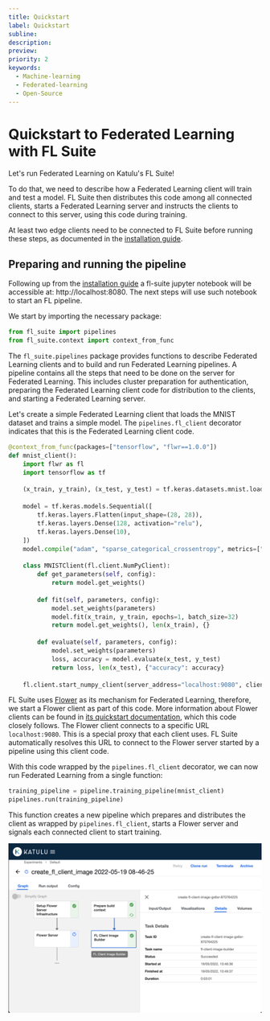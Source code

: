 ```yaml
---
title: Quickstart
label: Quickstart
subline:
description:
preview:
priority: 2
keywords:
  - Machine-learning
  - Federated-learning
  - Open-Source
---
```


# Quickstart to Federated Learning with FL Suite

Let's run Federated Learning on Katulu's FL Suite!

To do that, we need to describe how a Federated Learning client will train and test a model. FL Suite then distributes this code among all connected clients, starts a Federated Learning server and instructs the clients to connect to this server, using this code during training.

At least two edge clients need to be connected to FL Suite before running these steps, as documented in the [installation guide](./installation-guide.md).

## Preparing and running the pipeline

Following up from the [installation guide](./installation-guide.md) a fl-suite jupyter notebook will be accessible at: http://localhost:8080. The next steps will use such notebook to start an FL pipeline.

We start by importing the necessary package:

```python
from fl_suite import pipelines
from fl_suite.context import context_from_func
```

The `fl_suite.pipelines` package provides functions to describe Federated Learning clients and to build and run Federated Learning pipelines. A pipeline contains all the steps that need to be done on the server for Federated Learning. This includes cluster preparation for authentication, preparing the Federated Learning client code for distribution to the clients, and starting a Federated Learning server.

Let's create a simple Federated Learning client that loads the MNIST dataset and trains a simple model. The `pipelines.fl_client` decorator indicates that this is the Federated Learning client code.

```python
@context_from_func(packages=["tensorflow", "flwr==1.0.0"])
def mnist_client():
    import flwr as fl
    import tensorflow as tf

    (x_train, y_train), (x_test, y_test) = tf.keras.datasets.mnist.load_data()

    model = tf.keras.models.Sequential([
        tf.keras.layers.Flatten(input_shape=(28, 28)),
        tf.keras.layers.Dense(128, activation="relu"),
        tf.keras.layers.Dense(10),
    ])
    model.compile("adam", "sparse_categorical_crossentropy", metrics=["accuracy"])

    class MNISTClient(fl.client.NumPyClient):
        def get_parameters(self, config):
            return model.get_weights()

        def fit(self, parameters, config):
            model.set_weights(parameters)
            model.fit(x_train, y_train, epochs=1, batch_size=32)
            return model.get_weights(), len(x_train), {}

        def evaluate(self, parameters, config):
            model.set_weights(parameters)
            loss, accuracy = model.evaluate(x_test, y_test)
            return loss, len(x_test), {"accuracy": accuracy}

    fl.client.start_numpy_client(server_address="localhost:9080", client=MNISTClient())
```

FL Suite uses [Flower](https://flower.dev) as its mechanism for Federated Learning, therefore, we start a Flower client as part of this code. More information about Flower clients can be found in [its quickstart documentation](https://flower.dev/docs/quickstart-tensorflow.html), which this code closely follows. The Flower client connects to a specific URL `localhost:9080`. This is a special proxy that each client uses. FL Suite automatically resolves this URL to connect to the Flower server started by a pipeline using this client code.

With this code wrapped by the `pipelines.fl_client` decorator, we can now run Federated Learning from a single function:

```python
training_pipeline = pipeline.training_pipeline(mnist_client)
pipelines.run(training_pipeline)
```

This function creates a new pipeline which prepares and distributes the client as wrapped by `pipelines.fl_client`, starts a Flower server and signals each connected client to start training.

![](../images/pipeline-run.png)
